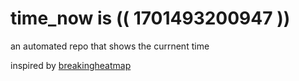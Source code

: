 # time_now is (( 1701493200947 ))

an automated repo that shows the currnent time

inspired by [breakingheatmap](https://github.com/breakingheatmap/breakingheatmap)